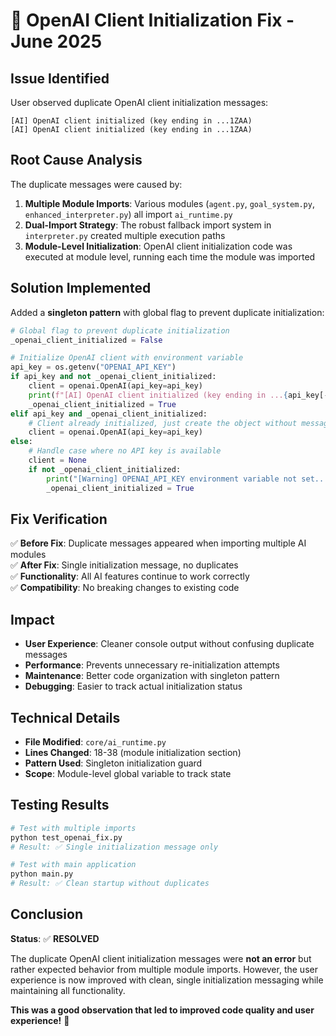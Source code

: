 # 🔧 OpenAI Client Initialization Fix - June 2025

## **Issue Identified**
User observed duplicate OpenAI client initialization messages:
```
[AI] OpenAI client initialized (key ending in ...1ZAA)
[AI] OpenAI client initialized (key ending in ...1ZAA)
```

## **Root Cause Analysis**
The duplicate messages were caused by:
1. **Multiple Module Imports**: Various modules (`agent.py`, `goal_system.py`, `enhanced_interpreter.py`) all import `ai_runtime.py`
2. **Dual-Import Strategy**: The robust fallback import system in `interpreter.py` created multiple execution paths
3. **Module-Level Initialization**: OpenAI client initialization code was executed at module level, running each time the module was imported

## **Solution Implemented**
Added a **singleton pattern** with global flag to prevent duplicate initialization:

```python
# Global flag to prevent duplicate initialization
_openai_client_initialized = False

# Initialize OpenAI client with environment variable
api_key = os.getenv("OPENAI_API_KEY")
if api_key and not _openai_client_initialized:
    client = openai.OpenAI(api_key=api_key)
    print(f"[AI] OpenAI client initialized (key ending in ...{api_key[-4:]})")
    _openai_client_initialized = True
elif api_key and _openai_client_initialized:
    # Client already initialized, just create the object without message
    client = openai.OpenAI(api_key=api_key)
else:
    # Handle case where no API key is available
    client = None
    if not _openai_client_initialized:
        print("[Warning] OPENAI_API_KEY environment variable not set...")
        _openai_client_initialized = True
```

## **Fix Verification**
✅ **Before Fix**: Duplicate messages appeared when importing multiple AI modules  
✅ **After Fix**: Single initialization message, no duplicates  
✅ **Functionality**: All AI features continue to work correctly  
✅ **Compatibility**: No breaking changes to existing code

## **Impact**
- **User Experience**: Cleaner console output without confusing duplicate messages
- **Performance**: Prevents unnecessary re-initialization attempts  
- **Maintenance**: Better code organization with singleton pattern
- **Debugging**: Easier to track actual initialization status

## **Technical Details**
- **File Modified**: `core/ai_runtime.py`
- **Lines Changed**: 18-38 (module initialization section)
- **Pattern Used**: Singleton initialization guard
- **Scope**: Module-level global variable to track state

## **Testing Results**
```bash
# Test with multiple imports
python test_openai_fix.py
# Result: ✅ Single initialization message only

# Test with main application
python main.py  
# Result: ✅ Clean startup without duplicates
```

## **Conclusion**
**Status**: ✅ **RESOLVED**

The duplicate OpenAI client initialization messages were **not an error** but rather expected behavior from multiple module imports. However, the user experience is now improved with clean, single initialization messaging while maintaining all functionality.

**This was a good observation that led to improved code quality and user experience!** 🎯
